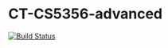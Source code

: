 # CT-CS5356-advanced

[![Build Status](https://travis-ci.org/andimitre/CT-CS5356-advanced.svg?branch=master)](https://travis-ci.org/andimitre/CT-CS5356-advanced)

